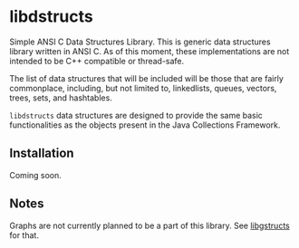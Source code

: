 libdstructs
===========

Simple ANSI C Data Structures Library. This is generic data structures library
written in ANSI C. As of this moment, these implementations are not intended to
be C++ compatible or thread-safe.

The list of data structures that will be included will be those that are fairly
commonplace, including, but not limited to, linkedlists, queues, vectors,
trees, sets, and hashtables.

`libdstructs` data structures are designed to provide the same basic 
functionalities as the objects present in the Java Collections Framework.


Installation
------------
Coming soon.


Notes
-----
Graphs are not currently planned to be a part of this library. See
[libgstructs](https://github.com/bezeredi/libgstructs) for that.

